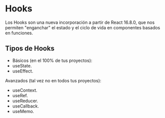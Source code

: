 # **Hooks**

Los Hooks son una nueva incorporación a partir de React 16.8.0, que nos permiten "enganchar" el estado y el ciclo de vida en componentes basados en funciones.


## **Tipos de Hooks**

* Básicos (en el 100% de tus proyectos):
* useState.
* useEffect.

Avanzados (tal vez no en todos tus proyectos):

* useContext.
* useRef.
* useReducer.
* useCallback.
* useMemo.

